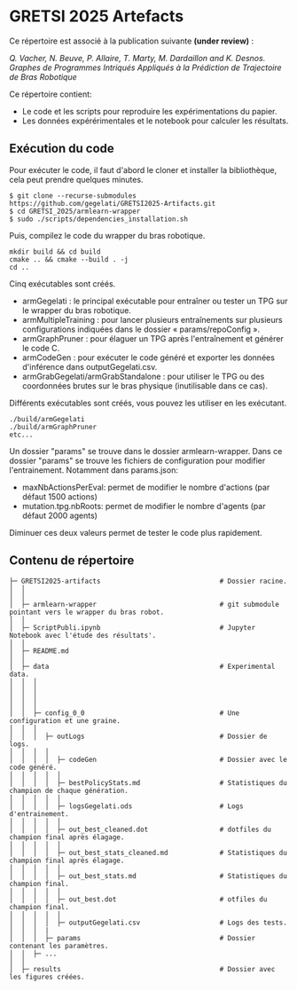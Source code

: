 # GRETSI 2025 Artefacts

Ce répertoire est associé à la publication suivante **(under review)** :

*Q. Vacher, N. Beuve, P. Allaire, T. Marty, M. Dardaillon and K. Desnos. Graphes de Programmes Intriqués Appliqués à la Prédiction de Trajectoire de Bras Robotique*

Ce répertoire contient:
* Le code et les scripts pour reproduire les expérimentations du papier.
* Les données expérérimentales et le notebook pour calculer les résultats.


## Exécution du code

Pour exécuter le code, il faut d'abord le cloner et installer la bibliothèque, cela peut prendre quelques minutes.
```
$ git clone --recurse-submodules  https://github.com/gegelati/GRETSI2025-Artifacts.git
$ cd GRETSI_2025/armlearn-wrapper
$ sudo ./scripts/dependencies_installation.sh
```

Puis, compilez le code du wrapper du bras robotique.

```
mkdir build && cd build
cmake .. && cmake --build . -j
cd ..
```

Cinq exécutables sont créés.

* armGegelati : le principal exécutable pour entraîner ou tester un TPG sur le wrapper du bras robotique.
* armMultipleTraining : pour lancer plusieurs entraînements sur plusieurs configurations indiquées dans le dossier « params/repoConfig ».
* armGraphPruner : pour élaguer un TPG après l'entraînement et générer le code C.
* armCodeGen : pour exécuter le code généré et exporter les données d'inférence dans outputGegelati.csv.
* armGrabGegelati/armGrabStandalone : pour utiliser le TPG ou des coordonnées brutes sur le bras physique (inutilisable dans ce cas).

Différents exécutables sont créés, vous pouvez les utiliser en les exécutant. 

```
./build/armGegelati
./build/armGraphPruner 
etc...
```

Un dossier "params" se trouve dans le dossier armlearn-wrapper.
Dans ce dossier "params" se trouve les fichiers de configuration pour modifier l'entrainement.
Notamment dans params.json: 
* maxNbActionsPerEval: permet de modifier le nombre d'actions (par défaut 1500 actions)
* mutation.tpg.nbRoots: permet de modifier le nombre d'agents (par défaut 2000 agents)

Diminuer ces deux valeurs permet de tester le code plus rapidement.

## Contenu de répertoire
```
├─ GRETSI2025-artifacts                              # Dossier racine.
│  │                                                                       
│  │                                           
│  ├─ armlearn-wrapper                               # git submodule pointant vers le wrapper du bras robot.
│  │
│  ├─ ScriptPubli.ipynb                              # Jupyter Notebook avec l'étude des résultats'.
│  │
│  ├─ README.md                                     
│  │   
│  ├─ data                                           # Experimental data.
│  │  │                                        
│  │  │                                        
│  │  │                                        
│  │  │
│  │  ├─ config_0_0                                  # Une configuration et une graine.
│  │  │  
│  │  │  ├─ outLogs                                  # Dossier de logs.
│  │  │  │
│  │  │  │  ├─ codeGen                               # Dossier avec le code généré.
│  │  │  │  │
│  │  │  │  ├─ bestPolicyStats.md                    # Statistiques du champion de chaque génération.
│  │  │  │  │
│  │  │  │  ├─ logsGegelati.ods                      # Logs d'entrainement.               
│  │  │  │  │
│  │  │  │  ├─ out_best_cleaned.dot                  # dotfiles du champion final après élagage.
│  │  │  │  │
│  │  │  │  ├─ out_best_stats_cleaned.md             # Statistiques du champion final après élagage.
│  │  │  │  │
│  │  │  │  ├─ out_best_stats.md                     # Statistiques du champion final.
│  │  │  │  │                      
│  │  │  │  ├─ out_best.dot                          # otfiles du champion final.
│  │  │  │  │
│  │  │  │  ├─ outputGegelati.csv                    # Logs des tests.
│  │  │  |
│  │  │  ├─ params                                   # Dossier contenant les paramètres.
│  │  ├─ ...       
│  │
│  ├─ results                                        # Dossier avec les figures créées.
```
